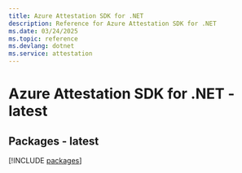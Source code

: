 ```yaml
---
title: Azure Attestation SDK for .NET
description: Reference for Azure Attestation SDK for .NET
ms.date: 03/24/2025
ms.topic: reference
ms.devlang: dotnet
ms.service: attestation
---
```

# Azure Attestation SDK for .NET - latest
## Packages - latest
[!INCLUDE [packages](attestation-index.md)]